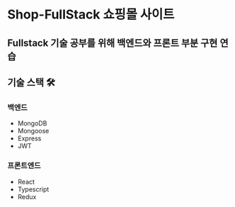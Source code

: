 # Shop-FullStack 쇼핑몰 사이트

## Fullstack 기술 공부를 위해 백엔드와 프론트 부분 구현 연습

## 기술 스택 🛠

### 백엔드

- MongoDB
- Mongoose
- Express
- JWT

### 프론트엔드

- React
- Typescript
- Redux
